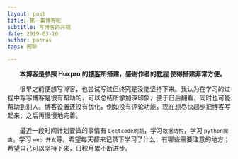 ```yaml
---
layout: post
title: 第一篇博客呢
subtitle: 写博客的开端
date: 2019-03-10
author: pacras
tags: 闲聊

---
```

&#160; &#160; &#160; &#160;**本博客是参照 Huxpro 的[博客](https://github.com/Huxpro/huxpro.github.io)所搭建，感谢作者的[教程](https://github.com/Huxpro/huxpro.github.io) 使得搭建非常方便。**

&#160; &#160; &#160; &#160;很早之前便想写博客，也尝试写过但终究是没能坚持下来。我认为在学习的过程中写写博客是很有帮助的，可以总结所学加深印象，便于日后翻看，同时也可能帮助到别人。博客设置还没有优化，例如没有评论功能，现在想尽快起步把博客写起来，之后再慢慢地完善。

&#160; &#160; &#160; &#160;最近一段时间计划要做的事情有 ```Leetcode刷题```，学习```数据结构```，学习 ```python爬虫```，学习 ```web 开发```等。希望每天都来记录下学习了什么，有哪些需要注意的地方；希望自己可以坚持下来，日积月累不断进步。